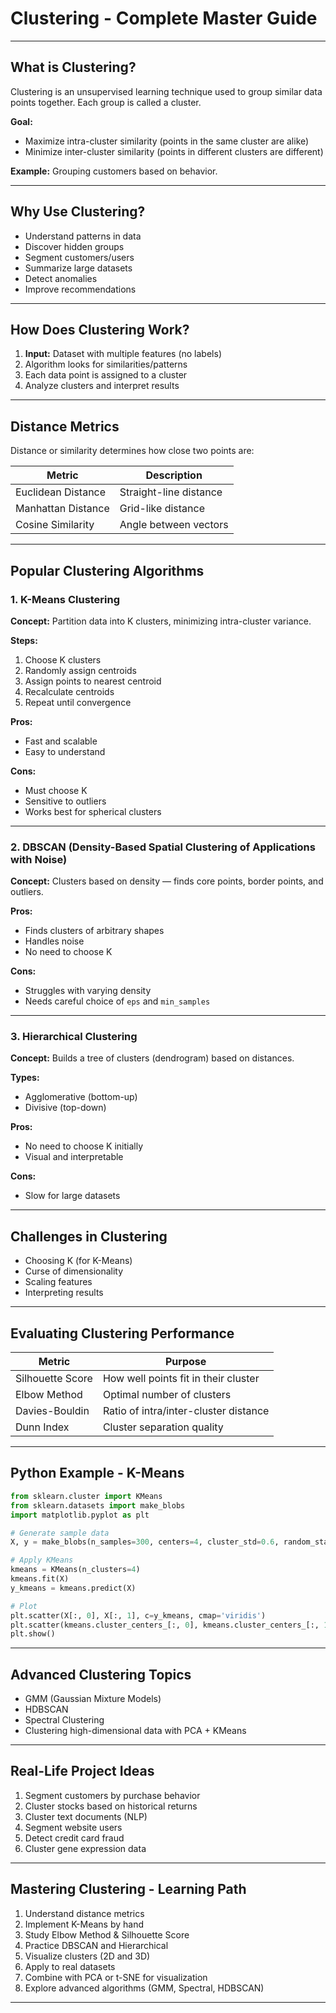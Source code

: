 # Clustering - Complete Master Guide

---

## What is Clustering?

Clustering is an unsupervised learning technique used to group similar data points together. Each group is called a cluster.

**Goal:**

- Maximize intra-cluster similarity (points in the same cluster are alike)
- Minimize inter-cluster similarity (points in different clusters are different)

**Example:** Grouping customers based on behavior.

---

## Why Use Clustering?

- Understand patterns in data
- Discover hidden groups
- Segment customers/users
- Summarize large datasets
- Detect anomalies
- Improve recommendations

---

## How Does Clustering Work?

1. **Input:** Dataset with multiple features (no labels)
2. Algorithm looks for similarities/patterns
3. Each data point is assigned to a cluster
4. Analyze clusters and interpret results

---

## Distance Metrics

Distance or similarity determines how close two points are:

| Metric             | Description            |
| ------------------ | ---------------------- |
| Euclidean Distance | Straight-line distance |
| Manhattan Distance | Grid-like distance     |
| Cosine Similarity  | Angle between vectors  |

---

## Popular Clustering Algorithms

### 1. K-Means Clustering

**Concept:** Partition data into K clusters, minimizing intra-cluster variance.

**Steps:**

1. Choose K clusters
2. Randomly assign centroids
3. Assign points to nearest centroid
4. Recalculate centroids
5. Repeat until convergence

**Pros:**

- Fast and scalable
- Easy to understand

**Cons:**

- Must choose K
- Sensitive to outliers
- Works best for spherical clusters

---

### 2. DBSCAN (Density-Based Spatial Clustering of Applications with Noise)

**Concept:** Clusters based on density — finds core points, border points, and outliers.

**Pros:**

- Finds clusters of arbitrary shapes
- Handles noise
- No need to choose K

**Cons:**

- Struggles with varying density
- Needs careful choice of `eps` and `min_samples`

---

### 3. Hierarchical Clustering

**Concept:** Builds a tree of clusters (dendrogram) based on distances.

**Types:**

- Agglomerative (bottom-up)
- Divisive (top-down)

**Pros:**

- No need to choose K initially
- Visual and interpretable

**Cons:**

- Slow for large datasets

---

## Challenges in Clustering

- Choosing K (for K-Means)
- Curse of dimensionality
- Scaling features
- Interpreting results

---

## Evaluating Clustering Performance

| Metric           | Purpose                               |
| ---------------- | ------------------------------------- |
| Silhouette Score | How well points fit in their cluster  |
| Elbow Method     | Optimal number of clusters            |
| Davies-Bouldin   | Ratio of intra/inter-cluster distance |
| Dunn Index       | Cluster separation quality            |

---

## Python Example - K-Means

```python
from sklearn.cluster import KMeans
from sklearn.datasets import make_blobs
import matplotlib.pyplot as plt

# Generate sample data
X, y = make_blobs(n_samples=300, centers=4, cluster_std=0.6, random_state=0)

# Apply KMeans
kmeans = KMeans(n_clusters=4)
kmeans.fit(X)
y_kmeans = kmeans.predict(X)

# Plot
plt.scatter(X[:, 0], X[:, 1], c=y_kmeans, cmap='viridis')
plt.scatter(kmeans.cluster_centers_[:, 0], kmeans.cluster_centers_[:, 1], s=300, c='red')
plt.show()
```

---

## Advanced Clustering Topics

- GMM (Gaussian Mixture Models)
- HDBSCAN
- Spectral Clustering
- Clustering high-dimensional data with PCA + KMeans

---

## Real-Life Project Ideas

1. Segment customers by purchase behavior
2. Cluster stocks based on historical returns
3. Cluster text documents (NLP)
4. Segment website users
5. Detect credit card fraud
6. Cluster gene expression data

---

## Mastering Clustering - Learning Path

1. Understand distance metrics
2. Implement K-Means by hand
3. Study Elbow Method & Silhouette Score
4. Practice DBSCAN and Hierarchical
5. Visualize clusters (2D and 3D)
6. Apply to real datasets
7. Combine with PCA or t-SNE for visualization
8. Explore advanced algorithms (GMM, Spectral, HDBSCAN)

---

